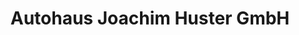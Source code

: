 ---
title: "Autohaus Joachim Huster GmbH"
url: /zwickau/autohaus-joachim-huster-gmbh/
shop: Autohaus
---